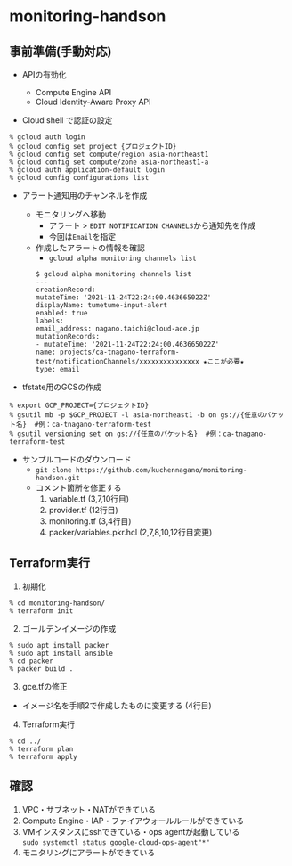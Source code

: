 # monitoring-handson

## 事前準備(手動対応)
- APIの有効化
	- Compute Engine API
    - Cloud Identity-Aware Proxy API

- Cloud shell で認証の設定
```
% gcloud auth login
% gcloud config set project {プロジェクトID}
% gcloud config set compute/region asia-northeast1
% gcloud config set compute/zone asia-northeast1-a
% gcloud auth application-default login
% gcloud config configurations list
```

- アラート通知用のチャンネルを作成
    - モニタリングへ移動
        - アラート > `EDIT NOTIFICATION CHANNELS`から通知先を作成
        - 今回は`Email`を指定
    - 作成したアラートの情報を確認
        - `gcloud alpha monitoring channels list`
        ```
        $ gcloud alpha monitoring channels list
        ---
        creationRecord:
        mutateTime: '2021-11-24T22:24:00.463665022Z'
        displayName: tumetume-input-alert
        enabled: true
        labels:
        email_address: nagano.taichi@cloud-ace.jp
        mutationRecords:
        - mutateTime: '2021-11-24T22:24:00.463665022Z'
        name: projects/ca-tnagano-terraform-test/notificationChannels/xxxxxxxxxxxxxxx ★ここが必要★
        type: email
        ```

- tfstate用のGCSの作成 
```
% export GCP_PROJECT={プロジェクトID} 
% gsutil mb -p $GCP_PROJECT -l asia-northeast1 -b on gs://{任意のバケット名}  #例：ca-tnagano-terraform-test
% gsutil versioning set on gs://{任意のバケット名}  #例：ca-tnagano-terraform-test
```

- サンプルコードのダウンロード
    - `git clone https://github.com/kuchennagano/monitoring-handson.git`
    - コメント箇所を修正する 
        1. variable.tf (3,7,10行目)
        2. provider.tf (12行目)
        3. monitoring.tf (3,4行目)
        4. packer/variables.pkr.hcl (2,7,8,10,12行目変更)
## Terraform実行
1. 初期化
```
% cd monitoring-handson/
% terraform init
```
2. ゴールデンイメージの作成
```
% sudo apt install packer
% sudo apt install ansible
% cd packer
% packer build .
```
3. gce.tfの修正
- イメージ名を手順2で作成したものに変更する (4行目)

4. Terraform実行
```
% cd ../
% terraform plan 
% terraform apply
```

## 確認
1. VPC・サブネット・NATができている
2. Compute Engine・IAP・ファイアウォールルールができている
3. VMインスタンスにsshできている・ops agentが起動している  
   `sudo systemctl status google-cloud-ops-agent"*"`
4. モニタリングにアラートができている